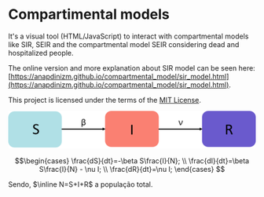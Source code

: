 # Compartimental models

It's a visual tool (HTML/JavaScript) to interact with compartmental models like SIR, SEIR and the compartmental model SEIR considering dead and hospitalized people.

The online version and more explanation about SIR model can be seen here: [https://anapdinizm.github.io/compartmental_model/sir_model.html](https://anapdinizm.github.io/compartmental_model/sir_model.html).

This project is licensed under the terms of the [MIT License](https://mit-license.org/).

![Compartimentos do modelo SIR](/images/sir_model.png)

$$\begin{cases}
      \frac{dS}{dt}=-\beta S\frac{I}{N}; \\ 
      \frac{dI}{dt}=\beta S\frac{I}{N} - \nu I; \\
      \frac{dR}{dt}=\nu I;
    \end{cases} $$

Sendo, $\inline N=S+I+R$ a população total.



